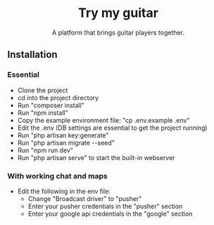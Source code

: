 <div align="center">
    <h1>Try my guitar</h1>
    A platform that brings guitar players together.
</div>

## Installation
### Essential
* Clone the project
* cd into the project directory
* Run "composer install"
* Run "npm install"
* Copy the example environment file: "cp .env.example .env"
* Edit the .env (DB settings are essential to get the project running)
* Run "php artisan key:generate"
* Run "php artisan migrate --seed"
* Run "npm run dev"
* Run "php artisan serve" to start the built-in webserver

### With working chat and maps
* Edit the following in the env file:
    * Change "Broadcast driver" to "pusher"
    * Enter your pusher credentials in the "pusher" section
    * Enter your google api credentials in the "google" section
